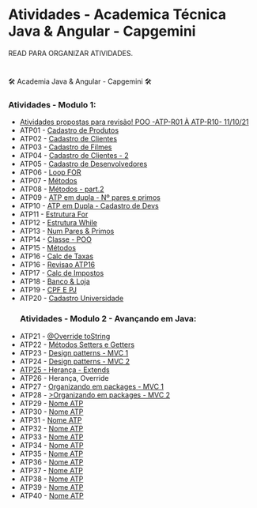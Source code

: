 # Atividades - Academica Técnica Java & Angular - Capgemini

READ PARA ORGANIZAR ATIVIDADES.

# 
🛠 Academia Java & Angular - Capgemini 🛠

<h3>Atividades - Modulo 1:</h3>
 
<ul>
  <li><a target="_blank" href="https://github.com/larissamartinsss/JavaRevisaoExercicios">Atividades propostas para revisão! POO -ATP-R01 À ATP-R10- 11/10/21</a></li>
  <li>ATP01 - <a target="_blank" href="https://github.com/larissamartinsss/individual-activities---Proway-/blob/main/src/Primeiras%20atividades/Av1_Cadastro.java">Cadastro de Produtos</a></li>
  <li>ATP02 - <a target="_blank" href="https://github.com/larissamartinsss/individual-activities---Proway-/blob/main/src/Primeiras%20atividades/Av2_CadastroCliente.java">Cadastro de Clientes</a></li>
 <li>ATP03 - <a target="_blank" href="https://github.com/larissamartinsss/individual-activities---Proway-/blob/main/src/Primeiras%20atividades/Av3_CadastroFilmes.java">Cadastro de Filmes</a></li>
 <li>ATP04 - <a target="_blank" href="https://github.com/larissamartinsss/individual-activities---Proway-/blob/main/src/Primeiras%20atividades/Av4_CadastroClientes.java">Cadastro de Clientes - 2</a></li>
 <li>ATP05 - <a target="_blank" href="https://github.com/larissamartinsss/individual-activities---Proway-/blob/main/src/Primeiras%20atividades/CadastroDev.java">Cadastro de Desenvolvedores</a></li>
 <li>ATP06 - <a target="_blank" href="https://github.com/larissamartinsss/individual-activities---Proway-/blob/main/src/Primeiras%20atividades/Atv_6For.java">Loop FOR</a></li>
 <li>ATP07 - <a target="_blank" href="https://github.com/larissamartinsss/individual-activities---Proway-/blob/main/src/Primeiras%20atividades/atv_metodos.java">Métodos</a></li>
 <li>ATP08 - <a target="_blank" href="https://github.com/larissamartinsss/individual-activities---Proway-/blob/main/src/Primeiras%20atividades/Atv_metodos2.java">Métodos - part.2</a></li>
 <li>ATP09 - <a target="_blank" href="https://github.com/larissamartinsss/individual-activities---Proway-/blob/main/src/Primeiras%20atividades/AtividadeEmDupla.java">ATP em dupla - Nº pares e primos</a></li>
 <li>ATP10 - <a target="_blank" href="https://github.com/larissamartinsss/individual-activities---Proway-/blob/main/src/Primeiras%20atividades/Atv_DuplaCadastroDevMetodos.java">ATP em Dupla - Cadastro de Devs</a></li>
<li>ATP11 - <a target="_blank" href="https://github.com/larissamartinsss/individual-activities---Proway-/blob/main/src/Primeiras%20atividades/AtividadesEstruturaDeRepeti%C3%A7%C3%A3o/Av_EstruturaFor.java">Estrutura For</a></li>
<li>ATP12 - <a target="_blank" href="https://github.com/larissamartinsss/individual-activities---Proway-/blob/main/src/Primeiras%20atividades/AtividadesEstruturaDeRepeti%C3%A7%C3%A3o/Av_EstruturaWhile.java">Estrutura While</a></li>
<li>ATP13 - <a target="_blank" href="https://github.com/larissamartinsss/individual-activities---Proway-/blob/main/src/Primeiras%20atividades/AtividadesEstruturaDeRepeti%C3%A7%C3%A3o/Av_numParesPrimos.java">Num Pares & Primos</a></li>
 <li>ATP14 - <a target="_blank" href="https://github.com/larissamartinsss/individual-activities---Proway-/tree/main/src/Atv_classe">Classe - POO</a></li>
 <li>ATP15 - <a target="_blank" href="https://github.com/larissamartinsss/individual-activities---Proway-/tree/main/src/AtividadeRevisao_24_09">Métodos</a></li>
 <li>ATP16 - <a target="_blank" href="https://github.com/larissamartinsss/individual-activities---Proway-/tree/main/src/Atividade016">Calc de Taxas</a></li>
 <li>ATP16 - <a target="_blank" href="https://github.com/larissamartinsss/individual-activities---Proway-/tree/main/src/Atvidade016_Revisao">Revisao ATP16</a></li>
 <li>ATP17 - <a target="_blank" href="https://github.com/larissamartinsss/individual-activities---Proway-/tree/main/src/Atividade017">Calc de Impostos</a></li>
 <li>ATP18 - <a target="_blank" href="https://github.com/larissamartinsss/individual-activities---Proway-/tree/main/src/Atividade018">Banco & Loja</a></li>
 <li>ATP19 - <a target="_blank" href="https://github.com/larissamartinsss/individual-activities---Proway-/tree/main/src/Atividade019">CPF E PJ</a></li>
 <li>ATP20 - <a target="_blank" href="https://github.com/larissamartinsss/individual-activities---Proway-/tree/main/src/Atividade020">Cadastro Universidade</a></li>
 
 <h3>Atividades - Modulo 2 - Avançando em Java:</h3>
 
 
  <li>ATP21 - <a target="_blank" href="https://github.com/larissamartinsss/individual-activities---Proway-/tree/main/src/Atividade021">@Override toString </a></li>
  <li>ATP22 - <a target="_blank" href="https://github.com/larissamartinsss/individual-activities---Proway-/tree/main/src/Atividade022">Métodos Setters e Getters</a></li>
  <li>ATP23 - <a target="_blank" href="https://github.com/larissamartinsss/individual-activities---Proway-/tree/main/src/Atividade023">Design patterns - MVC 1</a></li>
  <li>ATP24 - <a target="_blank" href="https://github.com/larissamartinsss/individual-activities---Proway-/tree/main/src/Atividade24/src">Design patterns - MVC 2</a</li>
  <li>ATP25 - <a target="_blank" href="https://github.com/larissamartinsss/individual-activities---Proway-/tree/main/src/Atividade25/src">Herança - Extends</a></li>
  <li>ATP26 - <a target="_blank" href="https://github.com/larissamartinsss/individual-activities---Proway-/tree/main/src/Atividade26/src"></a>Herança, Override</a></li>
  <li>ATP27 - <a target="_blank" href="https://github.com/larissamartinsss/individual-activities---Proway-/tree/main/src/Atividade27/src">Organizando em packages - MVC 1</a></li>
  <li>ATP28 - <a target="_blank" href="https://github.com/larissamartinsss/individual-activities---Proway-/tree/main/src/Atividade28/src">>Organizando em packages - MVC 2</a></li>
  <li>ATP29 - <a target="_blank" href=" ">Nome ATP</a></li>
  <li>ATP30 - <a target="_blank" href=" ">Nome ATP</a></li>
  <li>ATP31 - <a target="_blank" href=" ">Nome ATP</a></li>
  <li>ATP32 - <a target="_blank" href=" ">Nome ATP</a></li>
  <li>ATP33 - <a target="_blank" href=" ">Nome ATP</a></li>
  <li>ATP34 - <a target="_blank" href=" ">Nome ATP</a></li>
  <li>ATP35 - <a target="_blank" href=" ">Nome ATP</a></li>
  <li>ATP36 - <a target="_blank" href=" ">Nome ATP</a></li>
  <li>ATP37 - <a target="_blank" href=" ">Nome ATP</a></li>
  <li>ATP38 - <a target="_blank" href=" ">Nome ATP</a></li>
  <li>ATP39 - <a target="_blank" href=" ">Nome ATP</a></li>
  <li>ATP40 - <a target="_blank" href=" ">Nome ATP</a></li>
